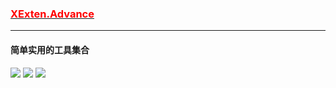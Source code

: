 ### [<font color=red>XExten.Advance</font>](https://github.com/EmilyEdna/Synctool/blob/master/README.md)
--------------
#### 简单实用的工具集合
[![](https://img.shields.io/badge/build-success-brightgreen.svg)](https://github.com/EmilyEdna/XExten.Advance)
[![](https://img.shields.io/badge/nuget-v1.1.0.6-blue.svg)](https://www.nuget.org/packages/XExten.Advance/1.1.0.6)
![](https://img.shields.io/badge/Download-3.3K-brightgreen)

